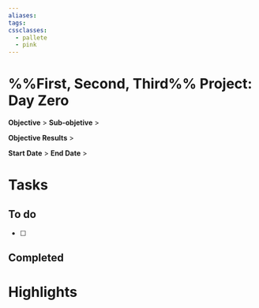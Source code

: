 ```yaml
---
aliases: 
tags: 
cssclasses:
  - pallete
  - pink
---
```

# %%First, Second, Third%% Project: Day Zero

**Objective** >
**Sub-objetive** >

**Objective Results** >

**Start Date** >
**End Date** >

# Tasks

## To do

- [ ] 

## Completed

# Highlights
